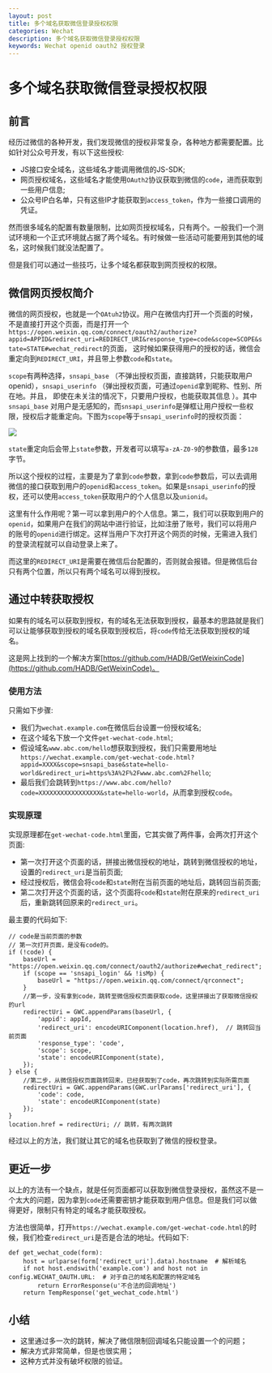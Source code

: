 ```yaml
---
layout: post
title: 多个域名获取微信登录授权权限
categories: Wechat
description: 多个域名获取微信登录授权权限
keywords: Wechat openid oauth2 授权登录
---
```


# 多个域名获取微信登录授权权限

## 前言

经历过微信的各种开发，我们发现微信的授权非常复杂，各种地方都需要配置。比如针对公众号开发，有以下这些授权:

* JS接口安全域名，这些域名才能调用微信的JS-SDK;
* 网页授权域名，这些域名才能使用`OAuth2`协议获取到微信的`code`，进而获取到一些用户信息;
* 公众号IP白名单，只有这些IP才能获取到`access_token`，作为一些接口调用的凭证。

然而很多域名的配置有数量限制，比如网页授权域名，只有两个。一般我们一个测试环境和一个正式环境就占据了两个域名。有时候做一些活动可能要用到其他的域名，这时候我们就没法配置了。

但是我们可以通过一些技巧，让多个域名都获取到网页授权的权限。

## 微信网页授权简介

微信的网页授权，也就是一个`OAtuh2`协议。用户在微信内打开一个页面的时候，不是直接打开这个页面，而是打开一个
`https://open.weixin.qq.com/connect/oauth2/authorize?appid=APPID&redirect_uri=REDIRECT_URI&response_type=code&scope=SCOPE&state=STATE#wechat_redirect`的页面， 这时候如果获得用户的授权的话，微信会重定向到`REDIRECT_URI`，并且带上参数`code`和`state`。

`scope`有两种选择，`snsapi_base` （不弹出授权页面，直接跳转，只能获取用户openid），`snsapi_userinfo` （弹出授权页面，可通过`openid`拿到昵称、性别、所在地。并且， 即使在未关注的情况下，只要用户授权，也能获取其信息 ）。其中`snsapi_base` 对用户是无感知的，而`snsapi_userinfo`是弹框让用户授权一些权限，授权后才能重定向。下图为`scope`等于`snsapi_userinfo`时的授权页面：

![](http://mmbiz.qpic.cn/mmbiz/PiajxSqBRaEIQxibpLbyuSK39dMUJfWKTThhpgvErSzV7X5YHOZdnnhlVWHp5y8b4TXsBzKzjakPXichajlWls8Vg/0?wx_fmt=jpeg)

`state`重定向后会带上`state`参数，开发者可以填写`a-zA-Z0-9`的参数值，最多`128`字节。

所以这个授权的过程，主要是为了拿到`code`参数，拿到`code`参数后，可以去调用微信的接口获取到用户的`openid`和`access_token`。如果是`snsapi_userinfo`的授权，还可以使用`access_token`获取用户的个人信息以及`unionid`。

这里有什么作用呢？第一可以拿到用户的个人信息。第二，我们可以获取到用户的`openid`，如果用户在我们的网站中进行验证，比如注册了账号，我们可以将用户的账号的`openid`进行绑定。这样当用户下次打开这个网页的时候，无需进入我们的登录流程就可以自动登录上来了。

而这里的`REDIRECT_URI`是需要在微信后台配置的，否则就会报错。但是微信后台只有两个位置，所以只有两个域名可以得到授权。

## 通过中转获取授权

如果有的域名可以获取到授权，有的域名无法获取到授权，最基本的思路就是我们可以让能够获取到授权的域名获取到授权后，将`code`传给无法获取到授权的域名。

这是网上找到的一个解决方案[https://github.com/HADB/GetWeixinCode](https://github.com/HADB/GetWeixinCode)。

### 使用方法

只需如下步骤:

* 我们为`wechat.example.com`在微信后台设置一份授权域名;
* 在这个域名下放一个文件`get-wechat-code.html`;
* 假设域名`www.abc.com/hello`想获取到授权，我们只需要用地址`https://wechat.example.com/get-wechat-code.html?appid=XXXX&scope=snsapi_base&state=hello-world&redirect_uri=https%3A%2F%2Fwww.abc.com%2Fhello`;
* 最后我们会跳转到`https://www.abc.com/hello?code=XXXXXXXXXXXXXXXXX&state=hello-world`，从而拿到授权`code`。

### 实现原理

实现原理都在`get-wechat-code.html`里面，它其实做了两件事，会两次打开这个页面:

* 第一次打开这个页面的话，拼接出微信授权的地址，跳转到微信授权的地址，设置的`redirect_uri`是当前页面;
* 经过授权后，微信会将`code`和`state`附在当前页面的地址后，跳转回当前页面;
* 第二次打开这个页面的话，这个页面将`code`和`state`附在原来的`redirect_uri`后，重新跳转回原来的`redirect_uri`。

最主要的代码如下:

```
// code是当前页面的参数
// 第一次打开页面，是没有code的。
if (!code) {
    baseUrl = "https://open.weixin.qq.com/connect/oauth2/authorize#wechat_redirect";
    if (scope == 'snsapi_login' && !isMp) {
        baseUrl = "https://open.weixin.qq.com/connect/qrconnect";
    }   
    //第一步，没有拿到code，跳转至微信授权页面获取code，这里拼接出了获取微信授权的url
    redirectUri = GWC.appendParams(baseUrl, {
        'appid': appId,
        'redirect_uri': encodeURIComponent(location.href),  // 跳转回当前页面
        'response_type': 'code',
        'scope': scope,
        'state': encodeURIComponent(state),
    }); 
} else {
    //第二步，从微信授权页面跳转回来，已经获取到了code，再次跳转到实际所需页面
    redirectUri = GWC.appendParams(GWC.urlParams['redirect_uri'], {
        'code': code,
        'state': encodeURIComponent(state)
    }); 
}                                                                                                                                                                                            
location.href = redirectUri; // 跳转，有两次跳转
```

经过以上的方法，我们就让其它的域名也获取到了微信的授权登录。

## 更近一步

以上的方法有一个缺点，就是任何页面都可以获取到微信登录授权，虽然这不是一个太大的问题，因为拿到`code`还需要密钥才能获取到用户信息。但是我们可以做得更好，限制只有特定的域名才能获取授权。

方法也很简单，打开`https://wechat.example.com/get-wechat-code.html`的时候，我们检查`redirect_uri`是否是合法的地址。代码如下:

```
def get_wechat_code(form):
    host = urlparse(form['redirect_uri'].data).hostname  # 解析域名
    if not host.endswith('example.com') and host not in config.WECHAT_OAUTH.URL:  # 对于自己的域名和配置的特定域名
        return ErrorResponse(u'不合法的回调地址')
    return TempResponse('get_wechat_code.html')
```

## 小结

* 这里通过多一次的跳转，解决了微信限制回调域名只能设置一个的问题；
* 解决方式非常简单，但是也很实用；
* 这种方式并没有破坏权限的验证。
